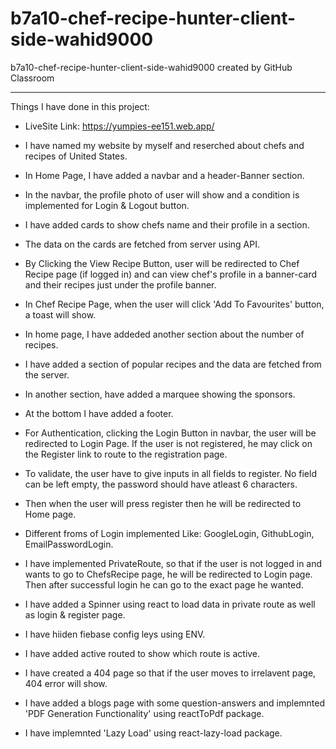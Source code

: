 # b7a10-chef-recipe-hunter-client-side-wahid9000
b7a10-chef-recipe-hunter-client-side-wahid9000 created by GitHub Classroom

***
Things I have done in this project:

* LiveSite Link: https://yumpies-ee151.web.app/
* I have named my website by myself and reserched about chefs and recipes of United States.
* In Home Page, I have  added a navbar and a header-Banner section.
* In the navbar, the profile photo of user will show and a condition is implemented for Login & Logout button.
* I have added cards to show chefs name and their profile in a section.
* The data on the cards are fetched from server using API.
* By Clicking the View Recipe Button, user will be redirected to Chef Recipe page (if logged in) and can view chef's profile in a banner-card and their recipes just under the profile banner.
* In Chef Recipe Page, when the user will click 'Add To Favourites' button, a toast will show.
* In home page, I have addeded another section about the number of recipes.
* I have added a section of popular recipes and the data are fetched from the server.
* In another section,  have added a marquee showing the sponsors.
* At the bottom I have added a footer.

* For Authentication, clicking the Login Button in navbar, the user will be redirected to Login Page. If the user is not registered, he may click on the Register link to route to the registration page. 
* To validate, the user have to give inputs in all fields to register. No field can be left empty, the password should have atleast 6 characters.
* Then when the user will press register then he will be redirected to Home page.
* Different froms of Login implemented Like: GoogleLogin, GithubLogin, EmailPasswordLogin.
* I have implemented PrivateRoute, so that if the user is not logged in and wants to go to ChefsRecipe page, he will be redirected to Login page. Then after successful login he can go to the exact page he wanted.
* I have added a Spinner using react to load data in private route as well as login & register page.
* I have hiiden fiebase config leys using ENV.
* I have added active routed to show which route is active.
* I have created a 404 page so that if the user moves to irrelavent page, 404 error will show.
* I have added a blogs page with some question-answers and implemnted 'PDF Generation Functionality' using reactToPdf package.
* I have implemnted 'Lazy Load' using react-lazy-load package.

